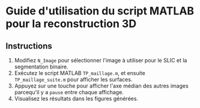 # Guide d'utilisation du script MATLAB pour la reconstruction 3D


## Instructions

1. Modifiez `N_Image` pour sélectionner l'image à utiliser pour le SLIC et la segmentation binaire.
2. Exécutez le script MATLAB `TP_maillage.m`, et ensuite `TP_maillage_suite.m` pour afficher les surfaces.
3. Appuyez sur une touche pour afficher l'axe médian des autres images parcequ'il y a `pause` entre chaque affichage.
4. Visualisez les résultats dans les figures générées.
